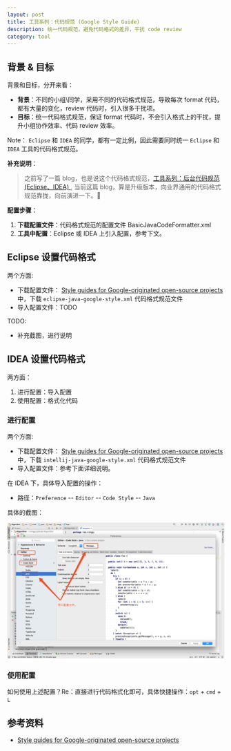 ```yaml
---
layout: post
title: 工具系列：代码规范 (Google Style Guide)
description: 统一代码规范，避免代码格式的差异，干扰 code review
category: tool 
---
```


## 背景 & 目标

背景和目标，分开来看：

* **背景**：不同的小组\同学，采用不同的代码格式规范，导致每次 format 代码，都有大量的变化，review 代码时，引入很多干扰项。
* **目标**：统一代码格式规范，保证 format 代码时，不会引入格式上的干扰，提升小组协作效率、代码 review 效率。

Note： `Eclipse` 和 `IDEA` 的同学，都有一定比例，因此需要同时统一 `Eclipse` 和 `IDEA` 工具的代码格式规范。

**补充说明**：

> 之前写了一篇 blog，也是说这个代码格式规范，[工具系列：后台代码规范 (Eclipse、IDEA)
](http://ningg.top/tool-personal-intellij-idea-code-format/), 当前这篇 blog，算是升级版本，向业界通用的代码格式规范靠拢，向前演进一下。


**配置步骤**：

1. **下载配置文件**：代码格式规范的配置文件 BasicJavaCodeFormatter.xml
1. **工具中配置**：Eclipse 或 IDEA 上引入配置，参考下文。

## Eclipse 设置代码格式

两个方面:

* 下载配置文件： [Style guides for Google-originated open-source projects] 中，下载 `eclipse-java-google-style.xml` 代码格式规范文件
* 导入配置文件：TODO

TODO:

* 补充截图，进行说明

## IDEA 设置代码格式

两方面：

1. 进行配置：导入配置
2. 使用配置：格式化代码

### 进行配置

两个方面:

* 下载配置文件： [Style guides for Google-originated open-source projects] 中，下载 `intellij-java-google-style.xml` 代码格式规范文件
* 导入配置文件：参考下面详细说明。


在 IDEA 下，具体导入配置的操作：

* 路径：`Preference` -- `Editor` -- `Code Style` -- `Java`

具体的截图：


![](/images/tool-idea/google-code-style-guide-for-idea-java.jpeg)


### 使用配置

如何使用上述配置？Re：直接进行代码格式化即可，具体快捷操作：`opt` + `cmd` + `L`


## 参考资料


* [Style guides for Google-originated open-source projects]











[NingG]:    http://ningg.github.com  "NingG"
[Style guides for Google-originated open-source projects]:    https://github.com/google/styleguide    "Style guides for Google-originated open-source projects"
